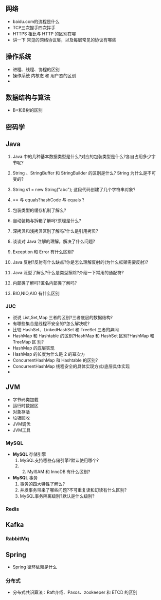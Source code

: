 ## 网络

- baidu.com的流程是什么
- TCP三次握手四次挥手
- HTTPS  相比与 HTTP 的区别在哪
- 讲一下 常见的网络协议层，以及每层常见的协议有哪些

## 操作系统

- 进程、线程、协程的区别
- 操作系统 内核态 和 用户态的区别
- 

## 数据结构与算法

- B+和B树的区别

## 密码学

## Java

1. Java 中的几种基本数据类型是什么?对应的包装类型是什么?各自占用多少字节呢?
2. String 、StringBuffer 和 StringBuilder 的区别是什么? String 为什么是不可变的?
3. String s1 = new String("abc"); 这段代码创建了几个字符串对象?
4. == 与 equals?hashCode 与 equals ?
5. 包装类型的缓存机制了解么?
6. 自动装箱与拆箱了解吗?原理是什么?
7. 深拷⻉和浅拷⻉区别了解吗?什么是引用拷⻉?
8. 谈谈对 Java 注解的理解，解决了什么问题?
9. Exception 和 Error 有什么区别?

10. Java 反射?反射有什么缺点?你是怎么理解反射的(为什么框架需要反射)? 
11.  Java 泛型了解么?什么是类型擦除?介绍一下常用的通配符?
12. 内部类了解吗?匿名内部类了解吗?
13. BIO,NIO,AIO 有什么区别

### JUC

- 说说 List,Set,Map 三者的区别?三者底层的数据结构?
- 有哪些集合是线程不安全的?怎么解决呢?
- 比较 HashSet、LinkedHashSet 和 TreeSet 三者的异同
- HashMap 和 Hashtable 的区别?HashMap 和 HashSet 区别?HashMap 和 TreeMap 区 别?
- HashMap 的底层实现
- HashMap 的⻓度为什么是 2 的幂次方
- ConcurrentHashMap 和 Hashtable 的区别?
- ConcurrentHashMap 线程安全的具体实现方式/底层具体实现
- 

## JVM

- 字节码类加载
- 运行时数据区
- 对象存活
- 垃圾回收
- JVM调优
- JVM工具

### MySQL

- **MySQL** 存储引擎
  1. MySQL支持哪些存储引擎?默认使用哪个? 
  2. 2. MyISAM 和 InnoDB 有什么区别?
- **MySQL** 事务
  1. 事务的四大特性了解么?
  2. 并发事务带来了哪些问题?不可重复读和幻读有什么区别? 
  3.  MySQL事务隔离级别?默认是什么级别?

### Redis

## Kafka

### RabbitMq

## Spring

- Spring 循环依赖是什么

### 分布式

- 分布式共识算法：Raft介绍、Paxos、zookeeper 和 ETCD 的区别





